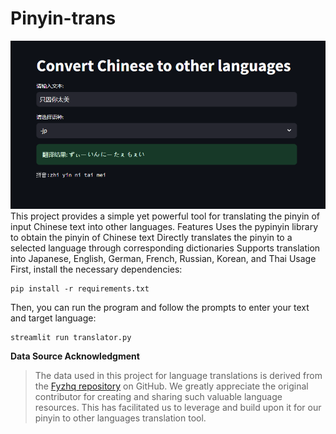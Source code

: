 # Pinyin-trans
![Preview](preview.png)
This project provides a simple yet powerful tool for translating the pinyin of input Chinese text into other languages.
Features
Uses the pypinyin library to obtain the pinyin of Chinese text
Directly translates the pinyin to a selected language through corresponding dictionaries
Supports translation into Japanese, English, German, French, Russian, Korean, and Thai
Usage
First, install the necessary dependencies:
```shell
pip install -r requirements.txt
```
Then, you can run the program and follow the prompts to enter your text and target language:
```shell
streamlit run translator.py
```
**Data Source Acknowledgment**
>The data used in this project for language translations is derived from the [Fyzhq repository](https://github.com/Uahh/Fyzhq) on GitHub. We greatly appreciate the original contributor for creating and sharing such valuable language resources. This has facilitated us to leverage and build upon it for our pinyin to other languages translation tool.
